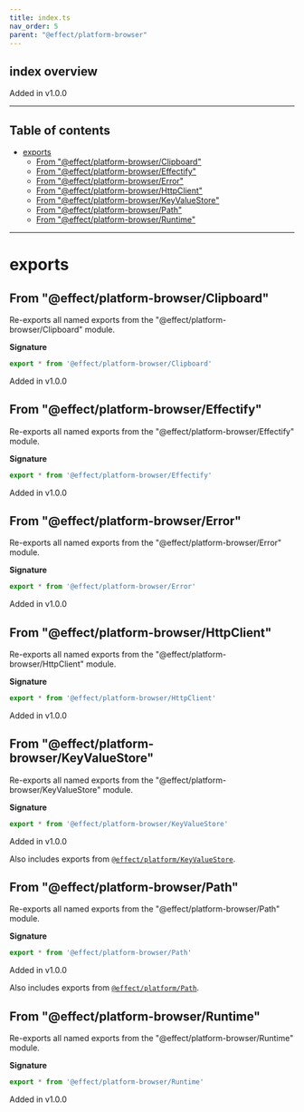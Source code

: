 ```yaml
---
title: index.ts
nav_order: 5
parent: "@effect/platform-browser"
---
```


## index overview

Added in v1.0.0

---

<h2 class="text-delta">Table of contents</h2>

- [exports](#exports)
  - [From "@effect/platform-browser/Clipboard"](#from-effectplatform-browserclipboard)
  - [From "@effect/platform-browser/Effectify"](#from-effectplatform-browsereffectify)
  - [From "@effect/platform-browser/Error"](#from-effectplatform-browsererror)
  - [From "@effect/platform-browser/HttpClient"](#from-effectplatform-browserhttpclient)
  - [From "@effect/platform-browser/KeyValueStore"](#from-effectplatform-browserkeyvaluestore)
  - [From "@effect/platform-browser/Path"](#from-effectplatform-browserpath)
  - [From "@effect/platform-browser/Runtime"](#from-effectplatform-browserruntime)

---

# exports

## From "@effect/platform-browser/Clipboard"

Re-exports all named exports from the "@effect/platform-browser/Clipboard" module.

**Signature**

```ts
export * from '@effect/platform-browser/Clipboard'
```

Added in v1.0.0

## From "@effect/platform-browser/Effectify"

Re-exports all named exports from the "@effect/platform-browser/Effectify" module.

**Signature**

```ts
export * from '@effect/platform-browser/Effectify'
```

Added in v1.0.0

## From "@effect/platform-browser/Error"

Re-exports all named exports from the "@effect/platform-browser/Error" module.

**Signature**

```ts
export * from '@effect/platform-browser/Error'
```

Added in v1.0.0

## From "@effect/platform-browser/HttpClient"

Re-exports all named exports from the "@effect/platform-browser/HttpClient" module.

**Signature**

```ts
export * from '@effect/platform-browser/HttpClient'
```

Added in v1.0.0

## From "@effect/platform-browser/KeyValueStore"

Re-exports all named exports from the "@effect/platform-browser/KeyValueStore" module.

**Signature**

```ts
export * from '@effect/platform-browser/KeyValueStore'
```

Added in v1.0.0

Also includes exports from [`@effect/platform/KeyValueStore`](https://effect-ts.github.io/platform/platform/KeyValueStore.ts.html).

## From "@effect/platform-browser/Path"

Re-exports all named exports from the "@effect/platform-browser/Path" module.

**Signature**

```ts
export * from '@effect/platform-browser/Path'
```

Added in v1.0.0

Also includes exports from [`@effect/platform/Path`](https://effect-ts.github.io/platform/platform/Path.ts.html).

## From "@effect/platform-browser/Runtime"

Re-exports all named exports from the "@effect/platform-browser/Runtime" module.

**Signature**

```ts
export * from '@effect/platform-browser/Runtime'
```

Added in v1.0.0
